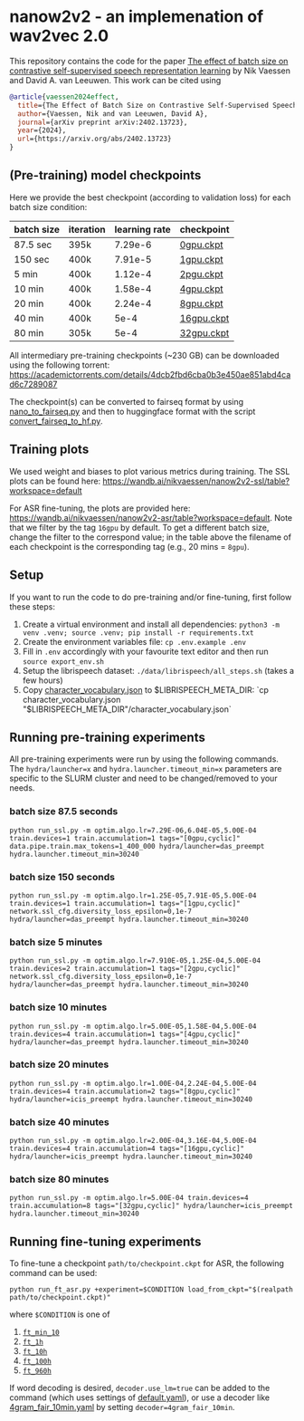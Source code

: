 # nanow2v2 - an implemenation of wav2vec 2.0

This repository contains the code for the paper 
[The effect of batch size on contrastive self-supervised speech representation learning](https://arxiv.org/abs/2402.13723)
by Nik Vaessen and David A. van Leeuwen. This work can be cited using
```bibtex
@article{vaessen2024effect,
  title={The Effect of Batch Size on Contrastive Self-Supervised Speech Representation Learning},
  author={Vaessen, Nik and van Leeuwen, David A},
  journal={arXiv preprint arXiv:2402.13723},
  year={2024},
  url={https://arxiv.org/abs/2402.13723}
}
```

## (Pre-training) model checkpoints

Here we provide the best checkpoint (according to validation loss) for each batch size condition:

| batch size | iteration | learning rate | checkpoint                                                                |
|------------|-----------|---------------|---------------------------------------------------------------------------|
| 87.5 sec   | 395k      | 7.29e-6       | [0gpu.ckpt](https://surfdrive.surf.nl/files/index.php/s/eZZy53BXYQHXNLX)  |
| 150 sec    | 400k      | 7.91e-5       | [1gpu.ckpt](https://surfdrive.surf.nl/files/index.php/s/Wji0ZEcYkOnHqq5)  |
| 5 min      | 400k      | 1.12e-4       | [2pgu.ckpt](https://surfdrive.surf.nl/files/index.php/s/NPClooexFIvkgTX)  |
| 10 min     | 400k      | 1.58e-4       | [4gpu.ckpt](https://surfdrive.surf.nl/files/index.php/s/oGS0GWlKqebkqI9)  |
| 20 min     | 400k      | 2.24e-4       | [8gpu.ckpt](https://surfdrive.surf.nl/files/index.php/s/izHq8UebczavmyY)  |
| 40 min     | 400k      | 5e-4          | [16gpu.ckpt](https://surfdrive.surf.nl/files/index.php/s/UTHOiwUzG0U1puu) |
| 80 min     | 305k      | 5e-4          | [32gpu.ckpt](https://surfdrive.surf.nl/files/index.php/s/EMKdgKSCvrv2lzf) |


All intermediary pre-training checkpoints (~230 GB) can be downloaded using the
following torrent: https://academictorrents.com/details/4dcb2fbd6cba0b3e450ae851abd4cad6c7289087

The checkpoint(s) can be converted to fairseq format by using
[nano_to_fairseq.py](convert/nano_to_fairseq.py) and then to huggingface format with
the script [convert_fairseq_to_hf.py](convert_fairseq_to_hf.py).

## Training plots

We used weight and biases to plot various metrics during training. The SSL plots can be found here: https://wandb.ai/nikvaessen/nanow2v2-ssl/table?workspace=default

For ASR fine-tuning, the plots are provided here: 
https://wandb.ai/nikvaessen/nanow2v2-asr/table?workspace=default. 
Note that we filter by the tag `16gpu` by default.
To get a different batch size, change the filter to the correspond value;
in the table above the filename of each checkpoint is the corresponding tag (e.g., 20 mins = `8gpu`).

## Setup

If you want to run the code to do pre-training and/or fine-tuning, first follow these steps:

1. Create a virtual environment and install all dependencies: `python3 -m venv .venv; source .venv; pip install -r requirements.txt` 
2. Create the environment variables file: `cp .env.example .env`
3. Fill in `.env` accordingly with your favourite text editor and then run `source export_env.sh`
4. Setup the librispeech dataset: `./data/librispeech/all_steps.sh` (takes a few hours)
5. Copy [character_vocabulary.json](character_vocabulary.json) to $LIBRISPEECH_META_DIR: `cp character_vocabulary.json "$LIBRISPEECH_META_DIR"/character_vocabulary.json`

## Running pre-training experiments

All pre-training experiments were run by using the following commands. The `hydra/launcher=x` and `hydra.launcher.timeout_min=x` parameters are specific to the SLURM cluster and need to be changed/removed to your needs. 

### batch size 87.5 seconds

```
python run_ssl.py -m optim.algo.lr=7.29E-06,6.04E-05,5.00E-04 train.devices=1 train.accumulation=1 tags="[0gpu,cyclic]" data.pipe.train.max_tokens=1_400_000 hydra/launcher=das_preempt hydra.launcher.timeout_min=30240
```

### batch size 150 seconds

```
python run_ssl.py -m optim.algo.lr=1.25E-05,7.91E-05,5.00E-04 train.devices=1 train.accumulation=1 tags="[1gpu,cyclic]" network.ssl_cfg.diversity_loss_epsilon=0,1e-7 hydra/launcher=das_preempt hydra.launcher.timeout_min=30240
```

### batch size 5 minutes

```
python run_ssl.py -m optim.algo.lr=7.910E-05,1.25E-04,5.00E-04 train.devices=2 train.accumulation=1 tags="[2gpu,cyclic]" network.ssl_cfg.diversity_loss_epsilon=0,1e-7 hydra/launcher=das_preempt hydra.launcher.timeout_min=30240
```

### batch size 10 minutes

```
python run_ssl.py -m optim.algo.lr=5.00E-05,1.58E-04,5.00E-04 train.devices=4 train.accumulation=1 tags="[4gpu,cyclic]" hydra/launcher=das_preempt hydra.launcher.timeout_min=30240
```

### batch size 20 minutes
```
python run_ssl.py -m optim.algo.lr=1.00E-04,2.24E-04,5.00E-04 train.devices=4 train.accumulation=2 tags="[8gpu,cyclic]" hydra/launcher=icis_preempt hydra.launcher.timeout_min=30240
```

### batch size 40 minutes

```
python run_ssl.py -m optim.algo.lr=2.00E-04,3.16E-04,5.00E-04 train.devices=4 train.accumulation=4 tags="[16gpu,cyclic]" hydra/launcher=icis_preempt hydra.launcher.timeout_min=30240
```

### batch size 80 minutes

```
python run_ssl.py -m optim.algo.lr=5.00E-04 train.devices=4 train.accumulation=8 tags="[32gpu,cyclic]" hydra/launcher=icis_preempt hydra.launcher.timeout_min=30240
```

## Running fine-tuning experiments

To fine-tune a checkpoint `path/to/checkpoint.ckpt` for ASR, the following command can be used:

```
python run_ft_asr.py +experiment=$CONDITION load_from_ckpt="$(realpath path/to/checkpoint.ckpt)"
```

where `$CONDITION` is one of 

1. [`ft_min_10`](config/experiment/ft_min_10.yaml)
2. [`ft_1h`](config/experiment/ft_1h.yaml)
3. [`ft_10h`](config/experiment/ft_10h.yaml)
4. [`ft_100h`](config/experiment/ft_100h.yaml)
5. [`ft_960h`](config/experiment/ft_960h.yaml)

If word decoding is desired, `decoder.use_lm=true` can be added to the command 
(which uses settings of [default.yaml](config/decoder/default.yaml)), or use a decoder 
like [4gram_fair_10min.yaml](config/decoder/4gram_fair_10min.yaml) by setting
`decoder=4gram_fair_10min`. 
